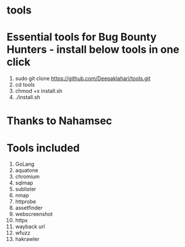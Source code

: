 # tools
# Essential tools for Bug Bounty Hunters - install below tools in one click
 
1. sudo git clone https://github.com/Deepaklahari/tools.git
2. cd tools
3. chmod +x install.sh
4. ./install.sh

# Thanks to Nahamsec

# Tools included # 
1. GoLang
2. aquatone
3. chromium
4. sqlmap
5. sublister
6. nmap
7. httprobe
8. assetfinder
9. webscreenshot
10. httpx
11. wayback url
12. wfuzz
13. hakrawler
